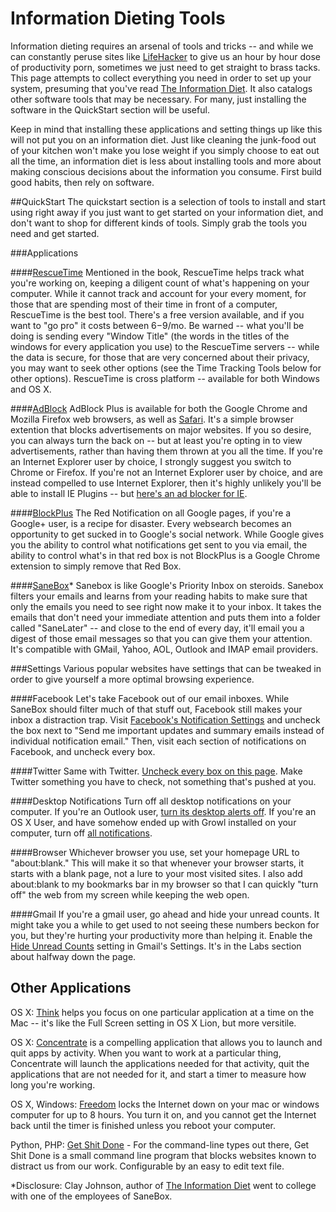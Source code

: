 # Information Dieting Tools
Information dieting requires an arsenal of tools and tricks -- and while we can constantly peruse sites like [LifeHacker](http://lifehacker.com) to give us an hour by hour dose of productivity porn, sometimes we just need to get straight to brass tacks. This page attempts to collect everything you need in order to set up your system, presuming that you've read [The Information Diet](http://amzn.to/infodiet). It also catalogs other software tools that may be necessary. For many, just installing the software in the QuickStart section will be useful.

Keep in mind that installing these applications and setting things up like this will not put you on an information diet. Just like cleaning the junk-food out of your kitchen won't make you lose weight if you simply choose to eat out all the time, an information diet is less about installing tools and more about making conscious decisions about the information you consume. First build good habits, then rely on software.

##QuickStart
The quickstart section is a selection of tools to install and start using right away if you just want to get started on your information diet, and don't want to shop for different kinds of tools. Simply grab the tools you need and get started.

###Applications

####[RescueTime](http://rescuetime.com)
Mentioned in the book, RescueTime helps track what you're working on, keeping a diligent count of what's happening on your computer. While it cannot track and account for your every moment, for those that are spending most of their time in front of a computer, RescueTime is the best tool. There's a free version available, and if you want to "go pro" it costs between $6-$9/mo. Be warned -- what you'll be doing is sending every "Window Title" (the words in the titles of the windows for every application you use) to the RescueTime servers -- while the data is secure, for those that are very concerned about their privacy, you may want to seek other options (see the Time Tracking Tools below for other options). RescueTime is cross platform -- available for both Windows and OS X.

####[AdBlock](http://adblockplus.org/en/)
AdBlock Plus is available for both the Google Chrome and Mozilla Firefox web browsers, as well as [Safari](http://safariadblock.com/). It's a simple browser extention that blocks advertisements on major websites. If you so desire, you can always turn the back on -- but at least you're opting in to view advertisements, rather than having them thrown at you all the time. If you're an Internet Explorer user by choice, I strongly suggest you switch to Chrome or Firefox. If you're not an Internet Explorer user by choice, and are instead compelled to use Internet Explorer, then it's highly unlikely you'll be able to install IE Plugins -- but [here's an ad blocker for IE](http://simple-adblock.com/). 

####[BlockPlus](http://nikcub.appspot.com/blockplus-a-browser-extension-to-block-google-notifications)
The Red Notification on all Google pages, if you're a Google+ user, is a recipe for disaster. Every websearch becomes an opportunity to get sucked in to Google's social network. While Google gives you the ability to control what notifications get sent to you via email, the ability to control what's in that red box is not BlockPlus is a Google Chrome extension to simply remove that Red Box.

####[SaneBox](http://sanebox.com)* 
Sanebox is like Google's Priority Inbox on steroids. Sanebox filters your emails and learns from your reading habits to make sure that only the emails you need to see right now make it to your inbox. It takes the emails that don't need your immediate attention and puts them into a folder called "SaneLater" -- and close to the end of every day, it'll email you a digest of those email messages so that you can give them your attention. It's compatible with GMail, Yahoo, AOL, Outlook and IMAP email providers. 

###Settings
Various popular websites have settings that can be tweaked in order to give yourself a more optimal browsing experience. 

####Facebook
Let's take Facebook out of our email inboxes. While SaneBox should filter much of that stuff out, Facebook still makes your inbox a distraction trap. Visit [Facebook's Notification Settings](https://www.facebook.com/settings?tab=notifications) and uncheck the box next to "Send me important updates and summary emails instead of individual notification email." Then, visit each section of notifications on Facebook, and uncheck every box.

####Twitter
Same with Twitter. [Uncheck every box on this page](http://twitter.com/settings/notifications). Make Twitter something you have to check, not something that's pushed at you.

####Desktop Notifications
Turn off all desktop notifications on your computer. If you're an Outlook user, [turn its desktop alerts off](http://office.microsoft.com/en-us/outlook-help/turn-desktop-alerts-on-or-off-HA010098670.aspx). If you're an OS X User, and have somehow ended up with Growl installed on your computer, turn off [all notifications](http://osxdaily.com/2010/05/17/disable-growl-notifications/).

####Browser
Whichever browser you use, set your homepage URL to "about:blank." This will make it so that whenever your browser starts, it starts with a blank page, not a lure to your most visited sites. I also add about:blank to my bookmarks bar in my browser so that I can quickly "turn off" the web from my screen while keeping the web open.

####Gmail
If you're a gmail user, go ahead and hide your unread counts. It might take you a while to get used to not seeing these numbers beckon for you, but they're hurting your productivity more than helping it. Enable the [Hide Unread Counts](http://cl.ly/333K2i410L2O3a050l2G) setting in Gmail's Settings. It's in the Labs section about halfway down the page. 

## Other Applications
OS X: [Think](http://freeverse.com/mac/product/?id=7013) helps you focus on one particular application at a time on the Mac -- it's like the Full Screen setting in OS X Lion, but more versitile. 

OS X: [Concentrate](http://getconcentrating.com/) is a compelling application that allows you to launch and quit apps by activity. When you want to work at a particular thing, Concentrate will launch the applications needed for that activity, quit the applications that are not needed for it, and start a timer to measure how long you're working. 

OS X, Windows: [Freedom](http://macfreedom.com/) locks the Internet down on your mac or windows computer for up to 8 hours. You turn it on, and you cannot get the Internet back until the timer is finished unless you reboot your computer.

Python, PHP: [Get Shit Done](https://github.com/leftnode/get-shit-done) - For the command-line types out there, Get Shit Done is a small command line program that blocks websites known to distract us from our work. Configurable by an easy to edit text file.

*Disclosure: Clay Johnson, author of [The Information Diet](http://amzn.to/infodiet) went to college with one of the employees of SaneBox.